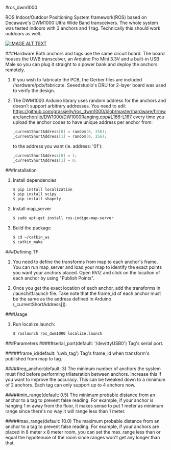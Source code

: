 #ros_dwm1000

ROS Indoor/Outdoor Positioning System framework(ROS) based on Decawave's DWM1000 Ultra Wide Band transceivers.
The whole system was tested indoors with 3 anchors and 1 tag. Technically this should work outdoors as well.

[![IMAGE ALT TEXT](http://img.youtube.com/vi/BuBnmrkJ9BY/maxresdefault.jpg)](https://www.youtube.com/embed/BuBnmrkJ9BY "ROS Indoor Localization using Decawave's UWB Transceivers ")

###Hardware
Both anchors and tags use the same circuit board. The board houses the UWB transceiver, an Arduino Pro Mini 3.3V and a built-in USB
Male so you can plug it straight to a power bank and deploy the anchors remotely.

1. If you wish to fabricate the PCB, the Gerber files are included /hardware/pcb/fabricate.
Seeedstudio's DRU for 2-layer board was used to verify the design.

2. The DWM1000 Arduino library  uses random address for the anchors and doesn't support arbitrary addresses.
You need to edit https://github.com/grassjelly/ros_dwm1000/blob/master/hardware/firmware/anchor/lib/DW1000/DW1000Ranging.cpp#L166-L167 every time you upload the
anchor codes to have unique address per anchor from:

    ```c++
    _currentShortAddress[0] = random(0, 256);
    _currentShortAddress[1] = random(0, 256);
    ```
    to the address you want (ie. address: '01'):

    ```c++
    _currentShortAddress[0] = 1;
    _currentShortAddress[1] = 0;
    ```

###Installation
1. Install dependencies

    ```sh
    $ pip install localization
    $ pip install scipy
    $ pip install shapely
    ```

2. Install map_server

    ```sh
    $ sudo apt-get install ros-indigo-map-server
    ```

3. Build the package

    ```sh
    $ cd ~/catkin_ws
    $ catkin_make
    ```

###Defining TF
1. You need to define the transforms from map to each anchor's frame. You can run map_server and load your map to identify
the exact points you want your anchors placed. Open RVIZ and click on the location of each anchor by using "Publish Points".

2. Once you get the exact location of each anchor, add the transforms in /launch/tf.launch file. Take note that the frame_id of
each anchor must be the same as the address defined in Arduino (_currentShortAddress[]).

###Usage
1. Run localize.launch:			

    ```sh
    $ roslaunch ros_dwm1000 localize.launch
    ```

###Parameters
#####serial_port(default: '/dev/ttyUSB0')
Tag's serial port.

#####frame_id(default: 'uwb_tag')
Tag's frame_id when transform's published from map to tag.

#####req_anchor(default: 3)
The mininum number of anchors the system must find before performing trilateration between anchors. Increase this if you want to improve the accuracy. This can be tweaked down to a minimum of 2 anchors. Each tag can only support up to 4 anchors now.

#####min_range(default: 0.5)
The minimum probable distance from an anchor to a tag to prevent false reading. For example, if your anchor is hanging 1 m away from
the floor, it makes sense to put 1 meter as minimum range since there's no way it will range less than 1 meter.

#####max_range(default: 10.0)
The maximum probable distance from an anchor to a tag to prevent false reading. For example, if your anchors are placed in 8 meter x 8 meter room,
you can set the max_range less than or equal the hypotenuse of the room since ranges won't get any longer than that.

